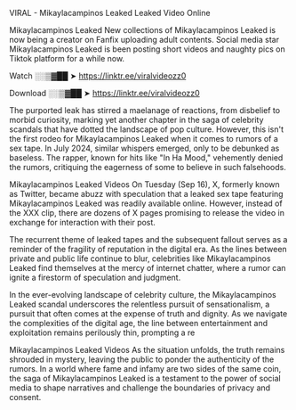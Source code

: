 VIRAL - Mikaylacampinos Leaked Leaked Video Online

Mikaylacampinos Leaked New collections of Mikaylacampinos Leaked is now being a creator on Fanfix uploading adult contents. Social media star Mikaylacampinos Leaked is been posting short videos and naughty pics on Tiktok platform for a while now.

Watch ░░▒▓██ ➤ https://linktr.ee/viralvideozz0

Download ░░▒▓██ ➤ https://linktr.ee/viralvideozz0

The purported leak has stirred a maelanage of reactions, from disbelief to morbid curiosity, marking yet another chapter in the saga of celebrity scandals that have dotted the landscape of pop culture. However, this isn't the first rodeo for Mikaylacampinos Leaked when it comes to rumors of a sex tape. In July 2024, similar whispers emerged, only to be debunked as baseless. The rapper, known for hits like "In Ha Mood," vehemently denied the rumors, critiquing the eagerness of some to believe in such falsehoods.

Mikaylacampinos Leaked Videos
On Tuesday (Sep 16), X, formerly known as Twitter, became abuzz with speculation that a leaked sex tape featuring Mikaylacampinos Leaked was readily available online. However, instead of the XXX clip, there are dozens of X pages promising to release the video in exchange for interaction with their post.

The recurrent theme of leaked tapes and the subsequent fallout serves as a reminder of the fragility of reputation in the digital era. As the lines between private and public life continue to blur, celebrities like Mikaylacampinos Leaked find themselves at the mercy of internet chatter, where a rumor can ignite a firestorm of speculation and judgment.

In the ever-evolving landscape of celebrity culture, the Mikaylacampinos Leaked scandal underscores the relentless pursuit of sensationalism, a pursuit that often comes at the expense of truth and dignity. As we navigate the complexities of the digital age, the line between entertainment and exploitation remains perilously thin, prompting a re

Mikaylacampinos Leaked Videos
As the situation unfolds, the truth remains shrouded in mystery, leaving the public to ponder the authenticity of the rumors. In a world where fame and infamy are two sides of the same coin, the saga of Mikaylacampinos Leaked is a testament to the power of social media to shape narratives and challenge the boundaries of privacy and consent.
